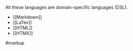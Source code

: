 All these languages are domain-specific languages (DSL).

* [[Markdown]]
* [[LaTex]]
* [[HTML]]
* [[HTMX]]

#markup 
